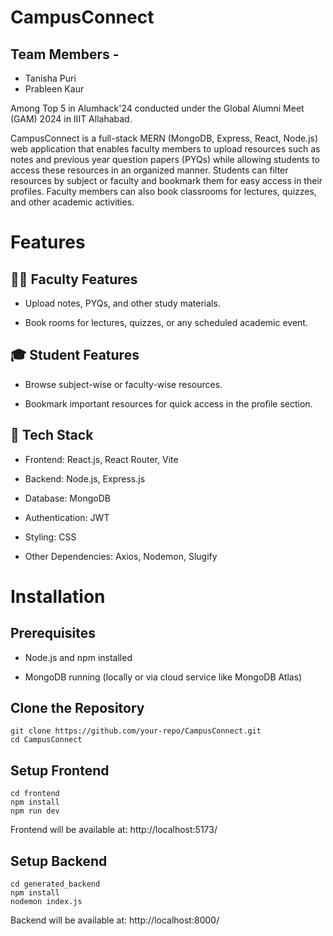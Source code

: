 # CampusConnect
## Team Members -
- Tanisha Puri
- Prableen Kaur

Among Top 5 in Alumhack'24 conducted under the Global Alumni Meet (GAM) 2024 in IIIT Allahabad.

CampusConnect is a full-stack MERN (MongoDB, Express, React, Node.js) web application that enables faculty members to upload resources such as notes and previous year question papers (PYQs) while allowing students to access these resources in an organized manner. Students can filter resources by subject or faculty and bookmark them for easy access in their profiles. Faculty members can also book classrooms for lectures, quizzes, and other academic activities.

# Features

## 👩‍🏫 Faculty Features 

- Upload notes, PYQs, and other study materials.

- Book rooms for lectures, quizzes, or any scheduled academic event.

## 🎓 Student Features

- Browse subject-wise or faculty-wise resources.

- Bookmark important resources for quick access in the profile section.

## 🔧 Tech Stack

- Frontend: React.js, React Router, Vite

- Backend: Node.js, Express.js

- Database: MongoDB

- Authentication: JWT

- Styling: CSS

- Other Dependencies: Axios, Nodemon, Slugify

# Installation

## Prerequisites

- Node.js and npm installed

- MongoDB running (locally or via cloud service like MongoDB Atlas)

## Clone the Repository
```
git clone https://github.com/your-repo/CampusConnect.git
cd CampusConnect
```

## Setup Frontend
```
cd frontend
npm install
npm run dev
```
Frontend will be available at: http://localhost:5173/

## Setup Backend
```
cd generated_backend
npm install
nodemon index.js
```
Backend will be available at: http://localhost:8000/
